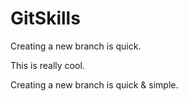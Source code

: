 # GitSkills

Creating a new branch is quick.

This is really cool.

Creating a new branch is quick & simple.

